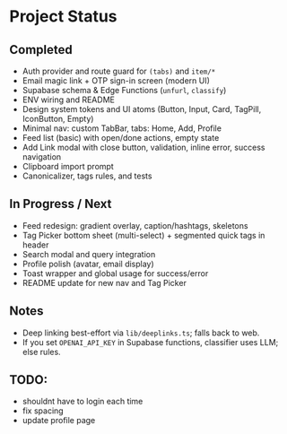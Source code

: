 # Project Status

## Completed
- Auth provider and route guard for `(tabs)` and `item/*`
- Email magic link + OTP sign-in screen (modern UI)
- Supabase schema & Edge Functions (`unfurl`, `classify`)
- ENV wiring and README
- Design system tokens and UI atoms (Button, Input, Card, TagPill, IconButton, Empty)
- Minimal nav: custom TabBar, tabs: Home, Add, Profile
- Feed list (basic) with open/done actions, empty state
- Add Link modal with close button, validation, inline error, success navigation
- Clipboard import prompt
- Canonicalizer, tags rules, and tests

## In Progress / Next
- Feed redesign: gradient overlay, caption/hashtags, skeletons
- Tag Picker bottom sheet (multi-select) + segmented quick tags in header
- Search modal and query integration
- Profile polish (avatar, email display)
- Toast wrapper and global usage for success/error
- README update for new nav and Tag Picker

## Notes
- Deep linking best-effort via `lib/deeplinks.ts`; falls back to web.
- If you set `OPENAI_API_KEY` in Supabase functions, classifier uses LLM; else rules.



## TODO:
- shouldnt have to login each time
- fix spacing
- update profile page 